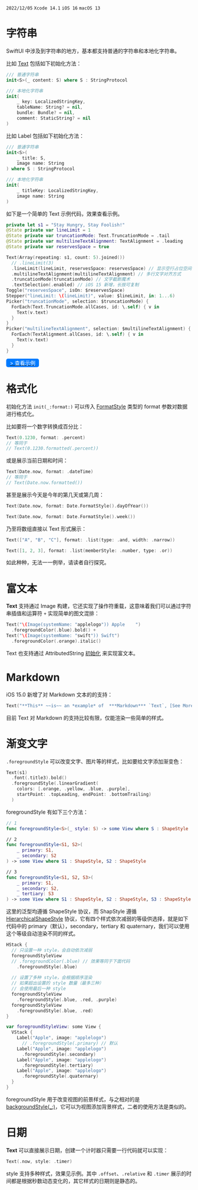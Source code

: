 <br>

`2022/12/05`  `Xcode 14.1`  `iOS 16`  `macOS 13`  

# 字符串

SwiftUI 中涉及到字符串的地方，基本都支持普通的字符串和本地化字符串。

比如 [Text](https://developer.apple.com/documentation/swiftui/text) 包括如下初始化方法：

```swift
/// 普通字符串
init<S>(_ content: S) where S : StringProtocol

/// 本地化字符串
init(
    _ key: LocalizedStringKey,
    tableName: String? = nil,
    bundle: Bundle? = nil,
    comment: StaticString? = nil
)
```

比如 Label 包括如下初始化方法：

```swift
/// 普通字符串
init<S>(
    _ title: S,
    image name: String
) where S : StringProtocol

/// 本地化字符串
init(
    _ titleKey: LocalizedStringKey,
    image name: String
)
```

如下是一个简单的 Text 示例代码，效果查看示例。

```swift
private let s1 = "Stay Hungry, Stay Foolish!"
@State private var lineLimit = 1
@State private var truncationMode: Text.TruncationMode = .tail
@State private var multilineTextAlignment: TextAlignment = .leading
@State private var reservesSpace = true

Text(Array(repeating: s1, count: 5).joined())
  // .lineLimit(3)
  .lineLimit(lineLimit, reservesSpace: reservesSpace) // 显示空行占位空间
  .multilineTextAlignment(multilineTextAlignment) // 多行文字对齐方式
  .truncationMode(truncationMode) // 文字截断魔术
  .textSelection(.enabled) // iOS 15 新增，长按可复制
Toggle("reservesSpace", isOn: $reservesSpace)
Stepper("lineLimit: \(lineLimit)", value: $lineLimit, in: 1...6)
Picker("truncationMode", selection: $truncationMode) {
  ForEach(Text.TruncationMode.allCases, id: \.self) { v in
    Text(v.text)
  }
}
Picker("multilineTextAlignment", selection: $multilineTextAlignment) {
  ForEach(TextAlignment.allCases, id: \.self) { v in
    Text(v.text)
  }
}
```

[<span style="background: #007BFF; color: white; padding: 3px 10px; border-radius: 5px">> 查看示例</span>](sample://SampleText)

# 格式化

初始化方法 `init(_:format:)` 可以传入 [FormatStyle](https://developer.apple.com/documentation/foundation/formatstyle) 类型的 format 参数对数据进行格式化。

比如要将一个数字转换成百分比：

```swift
Text(0.1230, format: .percent)
// 等同于
// Text(0.1230.formatted(.percent))
```

或是展示当前日期和时间：

```swift
Text(Date.now, format: .dateTime)
// 等同于
// Text(Date.now.formatted())
```

甚至是展示今天是今年的第几天或第几周：

```swift
Text(Date.now, format: Date.FormatStyle().dayOfYear())

Text(Date.now, format: Date.FormatStyle().week())
```

乃至将数组直接以 Text 形式展示：

```swift
Text(["A", "B", "C"], format: .list(type: .and, width: .narrow))

Text([1, 2, 3], format: .list(memberStyle: .number, type: .or))
```

如此种种，无法一一例举，请读者自行探究。

# 富文本

**Text** 支持通过 Image 构建，它还实现了操作符重载，这意味着我们可以通过字符串插值和运算符 `+` 实现简单的图文混排：

```swift
Text("\(Image(systemName: "applelogo")) Apple    ")
  .foregroundColor(.blue).bold() +
Text("\(Image(systemName: "swift")) Swift")
  .foregroundColor(.orange).italic()
```

Text 也支持通过 AttributedString [初始化](https://developer.apple.com/documentation/swiftui/text/init(_:)-1a4oh) 来实现富文本。

# Markdown

iOS 15.0 新增了对 Markdown 文本的的支持：

```swift
Text("**This** ~~is~~ an *example* of  ***Markdown*** `Text`, [See More](https://developer.apple.com/documentation/swiftui/text)")
```

目前 Text 对 Markdown 的支持比较有限，仅能渲染一些简单的样式。

# 渐变文字

`.foregroundStyle` 可以改变文字、图片等的样式，比如要给文字添加渐变色：

```swift
Text(s1)
  .font(.title3).bold()
  .foregroundStyle(.linearGradient(
    colors: [.orange, .yellow, .blue, .purple],
    startPoint: .topLeading, endPoint: .bottomTrailing)
  )
```

foregroundStyle 有如下三个方法：

```swift
// 1
func foregroundStyle<S>(_ style: S) -> some View where S : ShapeStyle

// 2
func foregroundStyle<S1, S2>(
    _ primary: S1,
    _ secondary: S2
) -> some View where S1 : ShapeStyle, S2 : ShapeStyle

// 3
func foregroundStyle<S1, S2, S3>(
    _ primary: S1,
    _ secondary: S2,
    _ tertiary: S3
) -> some View where S1 : ShapeStyle, S2 : ShapeStyle, S3 : ShapeStyle
```

这里的泛型均遵循 ShapeStyle 协议，而 ShapStyle 遵循 [HierarchicalShapeStyle](https://developer.apple.com/documentation/swiftui/hierarchicalshapestyle?changes=latest_major) 协议，它有四个样式依次减弱的等级供选择，就是如下代码中的 primary（默认），secondary，tertiary 和 quaternary，我们可以使用这个等级自动渲染不同的样式。

```swift
HStack {
  // 只设置一种 style，会自动依次减弱
  foregroundStyleView
  // .foregroundColor(.blue) // 效果等同于下面代码
    .foregroundStyle(.blue)
  
  // 设置了多种 style，会根据顺序渲染
  // 如果超出设置的 style 数量（最多三种）
  // 会使用最后一种 style
  foregroundStyleView
    .foregroundStyle(.blue, .red, .purple)
  foregroundStyleView
    .foregroundStyle(.blue, .red)
}

var foregroundStyleView: some View {
  VStack {
    Label("Apple", image: "applelogo")
      // .foregroundStyle(.primary) // 默认
    Label("Apple", image: "applelogo")
      .foregroundStyle(.secondary)
    Label("Apple", image: "applelogo")
      .foregroundStyle(.tertiary)
    Label("Apple", image: "applelogo")
      .foregroundStyle(.quaternary)
  }
}
```

foregroundStyle 用于改变视图的前景样式，与之相对的是 [backgroundStyle(_:)](https://developer.apple.com/documentation/swiftui/view/backgroundstyle(_:))，它可以为视图添加背景样式，二者的使用方法是类似的。

# 日期

**Text** 可以直接展示日期，创建一个计时器只需要一行代码就可以实现：

```swift
Text(.now, style: .timer)
```

style 支持多种样式，效果见示例。其中 `.offset`、`.relative` 和 `.timer` 展示的时间都是根据秒数动态变化的，其它样式的日期则是静态的。

